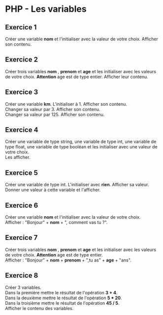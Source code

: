 # PHP - Les variables

## Exercice 1
Créer une variable **nom** et l'initialiser avec la valeur de votre choix.  Afficher son contenu.

## Exercice 2
Créer trois variables **nom** , **prenom** et **age** et les initialiser avec les valeurs de votre choix.  **Attention** age est de type entier.  Afficher leur contenu.

## Exercice 3
Créer une variable **km**. L'initialiser à 1. Afficher son contenu.  
Changer sa valeur par 3. Afficher son contenu.  
Changer sa valeur par 125. Afficher son contenu.

## Exercice 4
Créer une variable de type string, une variable de type int, une variable de type float, une variable de type booléan et les initialiser avec une valeur de votre choix.  
Les afficher.

## Exercice 5
Créer une variable de type int. L'initialiser avec **rien**. Afficher sa valeur.  
Donner une valeur à cette variable et l'afficher.

## Exercice 6
Créer une variable **nom** et l'initialiser avec la valeur de votre choix.  
Afficher : "Bonjour" + **nom** + ", comment vas tu ?".

## Exercice 7
Créer trois variables **nom** , **prenom** et **age** et les initialiser avec les valeurs de votre choix.  **Attention** age est de type entier.  
Afficher : "Bonjour" + **nom** + **prenom** + ",tu as" + **age** + "ans".

## Exercice 8
Créer 3 variables.  
Dans la première mettre le résultat de l'opération **3 + 4**.  
Dans la deuxième mettre le résultat de l'opération **5 * 20**.  
Dans la troisième mettre le résultat de l'opération **45 / 5**.  
Afficher le contenu des variables.

